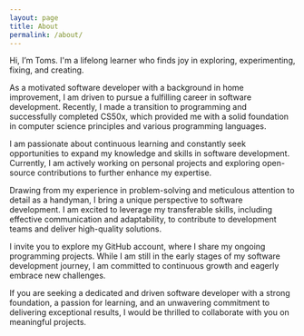 ```yaml
---
layout: page
title: About
permalink: /about/
---
```


Hi, I’m Toms. I'm a lifelong learner who finds joy in exploring, experimenting, fixing, and creating.

As a motivated software developer with a background in home improvement, I am driven to pursue a fulfilling career in software development. Recently, I made a transition to programming and successfully completed CS50x, which provided me with a solid foundation in computer science principles and various programming languages.

I am passionate about continuous learning and constantly seek opportunities to expand my knowledge and skills in software development. Currently, I am actively working on personal projects and exploring open-source contributions to further enhance my expertise.

Drawing from my experience in problem-solving and meticulous attention to detail as a handyman, I bring a unique perspective to software development. I am excited to leverage my transferable skills, including effective communication and adaptability, to contribute to development teams and deliver high-quality solutions.

I invite you to explore my GitHub account, where I share my ongoing programming projects. While I am still in the early stages of my software development journey, I am committed to continuous growth and eagerly embrace new challenges.

If you are seeking a dedicated and driven software developer with a strong foundation, a passion for learning, and an unwavering commitment to delivering exceptional results, I would be thrilled to collaborate with you on meaningful projects.